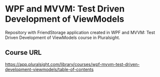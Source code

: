 # WPF and MVVM: Test Driven Development of ViewModels

Repository with FriendStorage application created in WPF and MVVM: Test Driven Development of ViewModels course in Pluralsight.

## Course URL
https://app.pluralsight.com/library/courses/wpf-mvvm-test-driven-development-viewmodels/table-of-contents

